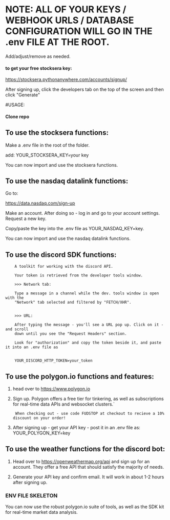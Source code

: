 # NOTE: ALL OF YOUR KEYS / WEBHOOK URLS / DATABASE CONFIGURATION WILL GO IN THE .env FILE AT THE ROOT. 

Add/adjust/remove as needed.




#### to get your free stocksera key:
https://stocksera.pythonanywhere.com/accounts/signup/


After signing up, click the developers tab on the top of the screen and then click "Generate"

#USAGE:

#### Clone repo


## To use the stocksera functions:

Make a .env file in the root of the folder.


add: YOUR_STOCKSERA_KEY=your key


You can now import and use the stocksera functions.


## To use the nasdaq datalink functions:

Go to:

https://data.nasdaq.com/sign-up

Make an account. After doing so - log in and go to your account settings. Request a new key.

Copy/paste the key into the .env file as YOUR_NASDAQ_KEY=key.


You can now import and use the nasdaq datalink functions.


## To use the discord SDK functions:


        A toolkit for working with the discord API.

        Your token is retrieved from the developer tools window. 

        >>> Network tab:

        Type a message in a channel while the dev. tools window is open with the 
        "Network" tab selected and filtered by "FETCH/XHR". 


        >>> URL:

        After typing the message - you'll see a URL pop up. Click on it - and scroll 
        down until you see the "Request Headers" section.
        
        Look for "authorization" and copy the token beside it, and paste it into an .env file as 
        
       
        YOUR_DISCORD_HTTP_TOKEN=your_token
      


## To use the polygon.io functions and features:


1. head over to https://www.polygon.io

2. Sign up. Polygon offers a free tier for tinkering, as well as subscriptions for real-time data APIs and websocket clusters.`

        When checking out - use code FUDSTOP at checkout to recieve a 10% discount on your order!


3. After signing up - get your API key - post it in an .env file as: YOUR_POLYGON_KEY=key



## To use the weather functions for the discord bot:

1. Head over to https://openweathermap.org/api and sign up for an account. They offer a free API that should satisfy the majority of needs.

2. Generate your API key and confirm email. It will work in about 1-2 hours after signing up.






### ENV FILE SKELETON ###

You can now use the robust polygon.io suite of tools, as well as the SDK kit for real-time market data analysis.
